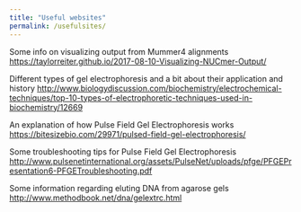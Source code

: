 ```yaml
---
title: "Useful websites"
permalink: /usefulsites/
---
```



Some info on visualizing output from Mummer4 alignments
<https://taylorreiter.github.io/2017-08-10-Visualizing-NUCmer-Output/>


Different types of gel electrophoresis and a bit about their application and history
<http://www.biologydiscussion.com/biochemistry/electrochemical-techniques/top-10-types-of-electrophoretic-techniques-used-in-biochemistry/12669>

An explanation of how Pulse Field Gel Electrophoresis works
<https://bitesizebio.com/29971/pulsed-field-gel-electrophoresis/>

Some troubleshooting tips for Pulse Field Gel Electrophoresis
<http://www.pulsenetinternational.org/assets/PulseNet/uploads/pfge/PFGEPresentation6-PFGETroubleshooting.pdf>

Some information regarding eluting DNA from agarose gels
<http://www.methodbook.net/dna/gelextrc.html>
